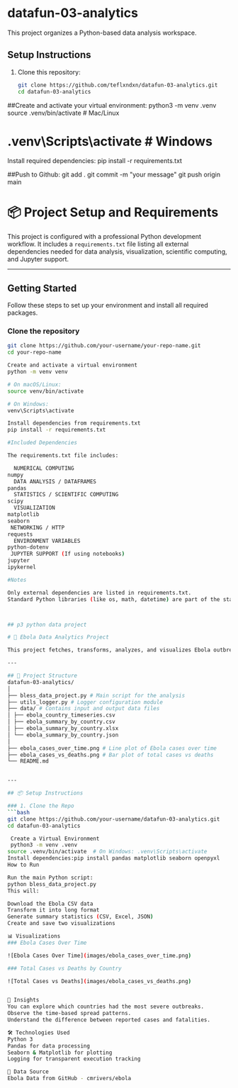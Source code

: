 # datafun-03-analytics

This project organizes a Python-based data analysis workspace.

## Setup Instructions

1. Clone this repository:
   ```bash
   git clone https://github.com/teflxndxn/datafun-03-analytics.git
   cd datafun-03-analytics

##Create and activate your virtual environment:
python3 -m venv .venv
source .venv/bin/activate  # Mac/Linux
# .venv\Scripts\activate   # Windows
Install required dependencies:
pip install -r requirements.txt

##Push to Github:
git add .
git commit -m "your message"
git push origin main

# 📦 Project Setup and Requirements

This project is configured with a professional Python development workflow. It includes a `requirements.txt` file listing all external dependencies needed for data analysis, visualization, scientific computing, and Jupyter support.


---

## Getting Started

Follow these steps to set up your environment and install all required packages.

### Clone the repository

```bash
git clone https://github.com/your-username/your-repo-name.git
cd your-repo-name

Create and activate a virtual environment 
python -m venv venv

# On macOS/Linux:
source venv/bin/activate

# On Windows:
venv\Scripts\activate

Install dependencies from requirements.txt
pip install -r requirements.txt

#Included Dependencies

The requirements.txt file includes:

  NUMERICAL COMPUTING
numpy
  DATA ANALYSIS / DATAFRAMES
pandas
  STATISTICS / SCIENTIFIC COMPUTING
scipy
  VISUALIZATION
matplotlib
seaborn
 NETWORKING / HTTP
requests
  ENVIRONMENT VARIABLES
python-dotenv
 JUPYTER SUPPORT (If using notebooks)
jupyter
ipykernel

#Notes

Only external dependencies are listed in requirements.txt.
Standard Python libraries (like os, math, datetime) are part of the standard library and do not need to be listed.



## p3 python data project

# 🧪 Ebola Data Analytics Project

This project fetches, transforms, analyzes, and visualizes Ebola outbreak data across multiple countries. The goal is to derive insights about the spread and impact of the virus using Python, Pandas, Seaborn, and Matplotlib.

---

## 📁 Project Structure
datafun-03-analytics/
│
├── bless_data_project.py # Main script for the analysis
├── utils_logger.py # Logger configuration module
├── data/ # Contains input and output data files
│ ├── ebola_country_timeseries.csv
│ ├── ebola_summary_by_country.csv
│ ├── ebola_summary_by_country.xlsx
│ └── ebola_summary_by_country.json
│
├── ebola_cases_over_time.png # Line plot of Ebola cases over time
├── ebola_cases_vs_deaths.png # Bar plot of total cases vs deaths
└── README.md


---

## 📦 Setup Instructions

### 1. Clone the Repo
```bash
git clone https://github.com/your-username/datafun-03-analytics.git
cd datafun-03-analytics

 Create a Virtual Environment
 python3 -m venv .venv
source .venv/bin/activate  # On Windows: .venv\Scripts\activate
Install dependencies:pip install pandas matplotlib seaborn openpyxl
How to Run

Run the main Python script: 
python bless_data_project.py
This will:

Download the Ebola CSV data
Transform it into long format
Generate summary statistics (CSV, Excel, JSON)
Create and save two visualizations

📊 Visualizations
### Ebola Cases Over Time

![Ebola Cases Over Time](images/ebola_cases_over_time.png)

### Total Cases vs Deaths by Country

![Total Cases vs Deaths](images/ebola_cases_vs_deaths.png)


🧠 Insights
You can explore which countries had the most severe outbreaks.
Observe the time-based spread patterns.
Understand the difference between reported cases and fatalities.

🛠️ Technologies Used
Python 3
Pandas for data processing
Seaborn & Matplotlib for plotting
Logging for transparent execution tracking

🔗 Data Source
Ebola Data from GitHub - cmrivers/ebola



